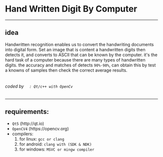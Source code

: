 <h1> Hand Written Digit By Computer</h1>
<hr></hr>
<h2>idea</h2>Handwritten recognition enables us to convert the
handwriting documents into digital form.
Set an image that is content a handwritten digits then detects it, and converts to ASCII
that can be known by the computer.
it's the hard task of a computer because there are many types of handwritten digits.
the accuracy and matches of detects <code>90%-98%</code>, can obtain this by test a knowns of samples then check the correct average results.
<h6>
  <br>
  coded by
<code>  : Qt/c++ with OpenCv</code></h6>
<hr/>
<h2>requirements:</h2>

<ul>
  <li><code>Qt5</code> (http://qt.io)</li>
  <li><code>OpenCV4</code> (https://opencv.org)</li>
  <li>compilers:
    <ol>
      <li>for linux: <code>gcc or clang</code></li>
      <li>for android: <code>clang with (SDK & NDK)</code></li>
      <li>for windows: <code>MSVC or mingw compiler</code></li> </ol>
      
  </li>
</ul>


